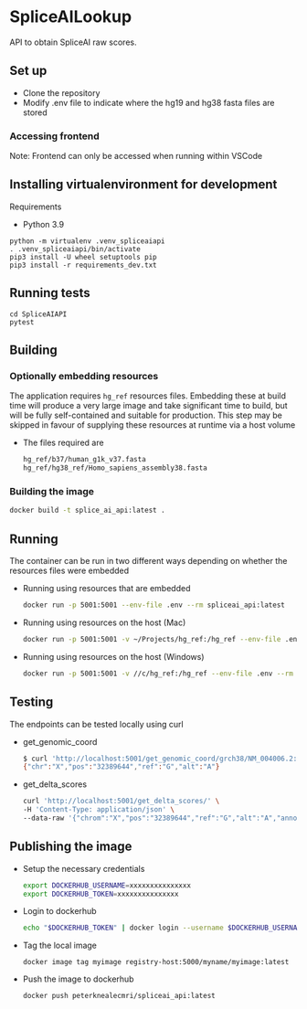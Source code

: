 # SpliceAILookup

API to obtain SpliceAI raw scores.

## Set up
* Clone the repository
* Modify .env file to indicate where the hg19 and hg38 fasta files are stored

### Accessing frontend

Note: Frontend can only be accessed when running within VSCode

## Installing virtualenvironment for development
Requirements
* Python 3.9

```shell
python -m virtualenv .venv_spliceaiapi
. .venv_spliceaiapi/bin/activate
pip3 install -U wheel setuptools pip
pip3 install -r requirements_dev.txt
```

## Running tests

```shell
cd SpliceAIAPI
pytest
```

## Building

### Optionally embedding resources
The application requires `hg_ref` resources files. Embedding these at build time will produce a very large image and take significant time to build, but will be fully self-contained and suitable for production. This step may be skipped in favour of supplying these resources at runtime via a host volume
- The files required are
    ```sh
    hg_ref/b37/human_g1k_v37.fasta
    hg_ref/hg38_ref/Homo_sapiens_assembly38.fasta
    ```

### Building the image
```sh
docker build -t splice_ai_api:latest .
```

## Running
The container can be run in two different ways depending on whether the resources files were embedded
- Running using resources that are embedded
    ```sh
    docker run -p 5001:5001 --env-file .env --rm spliceai_api:latest
    ```
- Running using resources on the host (Mac)
    ```sh
    docker run -p 5001:5001 -v ~/Projects/hg_ref:/hg_ref --env-file .env --rm spliceai_api:latest
    ```
- Running using resources on the host (Windows)
    ```sh
    docker run -p 5001:5001 -v //c/hg_ref:/hg_ref --env-file .env --rm spliceai_api:latest    
    ```

## Testing
The endpoints can be tested locally using curl

- get_genomic_coord
    ```sh
    $ curl 'http://localhost:5001/get_genomic_coord/grch38/NM_004006.2:c.4375C%3ET'
    {"chr":"X","pos":"32389644","ref":"G","alt":"A"}
    ```

- get_delta_scores
    ```sh
    curl 'http://localhost:5001/get_delta_scores/' \
    -H 'Content-Type: application/json' \
    --data-raw '{"chrom":"X","pos":"32389644","ref":"G","alt":"A","annotation":"grch38","distance":50,"mask":0}'
    ```
## Publishing the image

- Setup the necessary credentials
    ```sh
    export DOCKERHUB_USERNAME=xxxxxxxxxxxxxxx
    export DOCKERHUB_TOKEN=xxxxxxxxxxxxxxx
    ```

- Login to dockerhub
    ```sh
    echo "$DOCKERHUB_TOKEN" | docker login --username $DOCKERHUB_USERNAME --password-stdin
    ````

- Tag the local image
    ```
    docker image tag myimage registry-host:5000/myname/myimage:latest
    ```

- Push the image to dockerhub
    ```sh
    docker push peterknealecmri/spliceai_api:latest
    ```

    